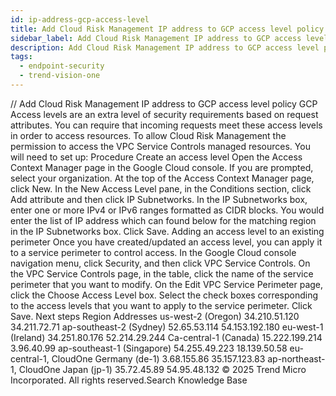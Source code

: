 ```yaml
---
id: ip-address-gcp-access-level
title: Add Cloud Risk Management IP address to GCP access level policy
sidebar_label: Add Cloud Risk Management IP address to GCP access level policy
description: Add Cloud Risk Management IP address to GCP access level policy
tags:
  - endpoint-security
  - trend-vision-one
---
```


/*<![CDATA[*/ $('#title').html($('meta[name=map-description]').attr('content')); /*]]>*/ Add Cloud Risk Management IP address to GCP access level policy GCP Access levels are an extra level of security requirements based on request attributes. You can require that incoming requests meet these access levels in order to access resources. To allow Cloud Risk Management the permission to access the VPC Service Controls managed resources. You will need to set up: Procedure Create an access level Open the Access Context Manager page in the Google Cloud console. If you are prompted, select your organization. At the top of the Access Context Manager page, click New. In the New Access Level pane, in the Conditions section, click Add attribute and then click IP Subnetworks. In the IP Subnetworks box, enter one or more IPv4 or IPv6 ranges formatted as CIDR blocks. You would enter the list of IP address which can found below for the matching region in the IP Subnetworks box. Click Save. Adding an access level to an existing perimeter Once you have created/updated an access level, you can apply it to a service perimeter to control access. In the Google Cloud console navigation menu, click Security, and then click VPC Service Controls. On the VPC Service Controls page, in the table, click the name of the service perimeter that you want to modify. On the Edit VPC Service Perimeter page, click the Choose Access Level box. Select the check boxes corresponding to the access levels that you want to apply to the service perimeter. Click Save. Next steps Region Addresses us-west-2 (Oregon) 34.210.51.120 34.211.72.71 ap-southeast-2 (Sydney) 52.65.53.114 54.153.192.180 eu-west-1 (Ireland) 34.251.80.176 52.214.29.244 Ca-central-1 (Canada) 15.222.199.214 3.96.40.99 ap-southeast-1 (Singapore) 54.255.49.223 18.139.50.58 eu-central-1, CloudOne Germany (de-1) 3.68.155.86 35.157.123.83 ap-northeast-1, CloudOne Japan (jp-1) 35.72.45.89 54.95.48.132 © 2025 Trend Micro Incorporated. All rights reserved.Search Knowledge Base